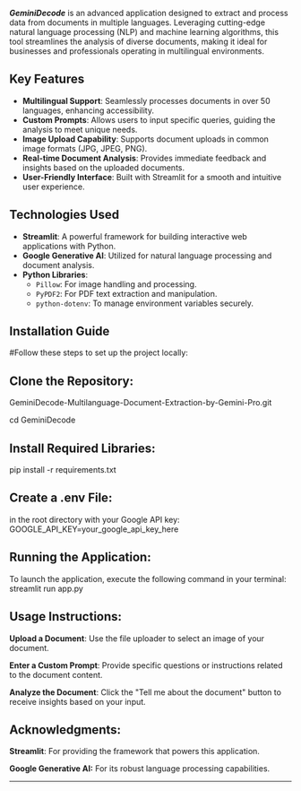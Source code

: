   ***GeminiDecode***
     is an advanced application designed to extract and process data from documents in multiple languages. Leveraging cutting-edge natural language processing (NLP) and machine learning algorithms, this tool streamlines the analysis of diverse documents, making it ideal for businesses and professionals operating in multilingual environments.

## Key Features

- **Multilingual Support**: Seamlessly processes documents in over 50 languages, enhancing accessibility.
- **Custom Prompts**: Allows users to input specific queries, guiding the analysis to meet unique needs.
- **Image Upload Capability**: Supports document uploads in common image formats (JPG, JPEG, PNG).
- **Real-time Document Analysis**: Provides immediate feedback and insights based on the uploaded documents.
- **User-Friendly Interface**: Built with Streamlit for a smooth and intuitive user experience.

## Technologies Used

- **Streamlit**: A powerful framework for building interactive web applications with Python.
- **Google Generative AI**: Utilized for natural language processing and document analysis.
- **Python Libraries**:
  - `Pillow`: For image handling and processing.
  - `PyPDF2`: For PDF text extraction and manipulation.
  - `python-dotenv`: To manage environment variables securely.

## Installation Guide

#Follow these steps to set up the project locally:

 ## **Clone the Repository**:
   GeminiDecode-Multilanguage-Document-Extraction-by-Gemini-Pro.git
   
   cd GeminiDecode

 ## **Install Required Libraries**:
pip install -r requirements.txt

## **Create a .env File**:
in the root directory with your Google API key:
GOOGLE_API_KEY=your_google_api_key_here

## **Running the Application**:
To launch the application, execute the following command in your terminal:
streamlit run app.py


## Usage Instructions:
**Upload a Document**: Use the file uploader to select an image of your document.

**Enter a Custom Prompt**: Provide specific questions or instructions related to the document content.

**Analyze the Document**: Click the "Tell me about the document" button to receive insights based on your input.
## Acknowledgments:
**Streamlit**: For providing the framework that powers this application.

**Google Generative AI:** For its robust language processing capabilities.

-------------------------------------------------------------------------------------------------------------------------------------------------------------------------------------------------------------
